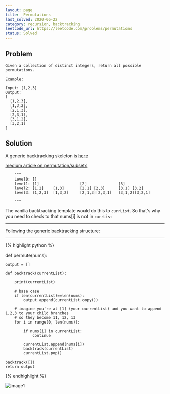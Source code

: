 ```yaml
---
layout: page
title:  Permutations
last_solved: 2020-06-22
category: recursion, backtracking
leetcode_url: https://leetcode.com/problems/permutations
status: Solved
---
```


Problem
-------

```
Given a collection of distinct integers, return all possible permutations.

Example:

Input: [1,2,3]
Output:
[
  [1,2,3],
  [1,3,2],
  [2,1,3],
  [2,3,1],
  [3,1,2],
  [3,2,1]
]

```

Solution
----------

A generic backtracking skeleton is [here](https://leetcode.com/problems/permutations/discuss/18239/A-general-approach-to-backtracking-questions-in-Java-(Subsets-Permutations-Combination-Sum-Palindrome-Partioning))


[medium article on permutation/subsets](https://medium.com/algorithms-and-leetcode/backtracking-e001561b9f28)


```
    """
    Level0: []
    level1: [1]                  [2]              [3]
    level2: [1,2]    [1,3]       [2,1] [2,3]      [3,1] [3,2]
    level3: [1,2,3]  [1,3,2]     [2,1,3][2,3,1]   [3,1,2][3,2,1]          
    
    """
```    

The vanilla backtracking template would do this to `currList`.
So that's why you need to check to that nums[i] is not in `currList`


________________________


Following the generic backtracking structure:

_________


{% highlight python %}

def permute(nums):

    output = []

    def backtrack(currentList):

        print(currentList)

        # base case
        if len(currentList)==len(nums):
            output.append(currentList.copy())
        
        # imagine you're at [1] (your currentList) and you want to append 1,2,3 to your child branches
        # so they become 11, 12, 13
        for i in range(0, len(nums)):

            if nums[i] in currentList:
                continue

            currentList.append(nums[i])
            backtrack(currentList)
            currentList.pop()
    
    backtrack([])
    return output

{% endhighlight %}

![image1](https://i.ibb.co/S7488mz/16009729542977295723811940825272.jpg)